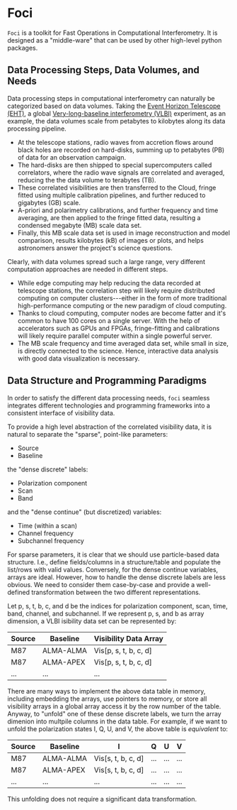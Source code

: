 # Foci

`Foci` is a toolkit for Fast Operations in Computational
Interferometry.
It is designed as a "middle-ware" that can be used by other high-level
python packages.


## Data Processing Steps, Data Volumes, and Needs

Data processing steps in computational interferometry can naturally be
categorized based on data volumes.
Taking the [Event Horizon Telescope (EHT)](
http://eventhorizontelescope.org), a global [Very-long-baseline
interferometry (VLBI)](
https://en.wikipedia.org/wiki/Very-long-baseline_interferometry)
experiment, as an example, the data volumes scale from petabytes to
kilobytes along its data processing pipeline.

- At the telescope stations, radio waves from accretion flows around
  black holes are recorded on hard-disks, summing up to petabytes (PB)
  of data for an observation campaign.
- The hard-disks are then shipped to special supercomputers called
  correlators, where the radio wave signals are correlated and
  averaged, reducing the the data volume to terabytes (TB).
- These correlated visibilities are then transferred to the Cloud,
  fringe fitted using multiple calibration pipelines, and further
  reduced to gigabytes (GB) scale.
- A-priori and polarimetry calibrations, and further frequency and
  time averaging, are then applied to the fringe fitted data,
  resulting a condensed megabyte (MB) scale data set.
- Finally, this MB scale data set is used in image reconstruction and
  model comparison, results kilobytes (kB) of images or plots, and
  helps astronomers answer the project's science questions.

Clearly, with data volumes spread such a large range, very different
computation approaches are needed in different steps.

- While edge computing may help reducing the data recorded at
  telescope stations, the correlation step will likely require
  distributed computing on computer clusters---either in the form of
  more traditional high-performance computing or the new paradigm of
  cloud computing.
- Thanks to cloud computing, computer nodes are become fatter and it's
  common to have 100 cores on a single server.
  With the help of accelerators such as GPUs and FPGAs, fringe-fitting
  and calibrations will likely require parallel computer within a
  single powerful server.
- The MB scale frequency and time averaged data set, while small in
  size, is directly connected to the science.
  Hence, interactive data analysis with good data visualization is
  necessary.


## Data Structure and Programming Paradigms

In order to satisfy the different data processing needs, `foci`
seamless integrates different technologies and programming frameworks
into a consistent interface of visibility data.

To provide a high level abstraction of the correlated visibility data,
it is natural to separate the "sparse", point-like parameters:

* Source
* Baseline

the "dense discrete" labels:

* Polarization component
* Scan
* Band

and the "dense continue" (but discretized) variables:

* Time (within a scan)
* Channel frequency
* Subchannel frequency

For sparse parameters, it is clear that we should use particle-based
data structure.
I.e., define fields/columns in a structure/table and populate the
list/rows with valid values.
Conversely, for the dense continue variables, arrays are ideal.
However, how to handle the dense discrete labels are less obvious.
We need to consider them case-by-case and provide a well-defined
transformation between the two different representations.

Let p, s, t, b, c, and d be the indices for polarization component,
scan, time, band, channel, and subchannel.
If we represent p, s, and b as array dimension, a VLBI isibility data
set can be represented by:

Source | Baseline  | Visibility Data Array
------ | --------- | ---------------------
M87    | ALMA-ALMA | Vis[p, s, t, b, c, d]
M87    | ALMA-APEX | Vis[p, s, t, b, c, d]
...    | ...       | ...

There are many ways to implement the above data table in memory,
including embedding the arrays, use pointers to memory, or store all
visibility arrays in a global array access it by the row number of the
table.
Anyway, to "unfold" one of these dense discrete labels, we turn the
array dimenion into multpile columns in the data table.
For example, if we want to unfold the polarization states I, Q, U, and
V, the above table is *equivalent* to:

Source | Baseline  | I                  | Q   | U   | V
------ | --------- | ------------------ | --- | --- | ---
M87    | ALMA-ALMA | Vis[s, t, b, c, d] | ... | ... | ...
M87    | ALMA-APEX | Vis[s, t, b, c, d] | ... | ... | ...
...    | ...       | ...                | ... | ... | ...

This unfolding does not require a significant data transformation.
